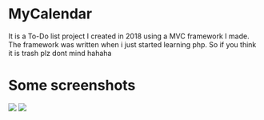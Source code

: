 # MyCalendar
It is a To-Do list project I created in 2018 using a MVC framework I made.
<br>The framework was written when i just started learning php. So if you think it is trash plz dont mind hahaha
# Some screenshots
<img src="https://i.imgur.com/4YA8JqU.png">
<img src="https://i.imgur.com/AKu0Cef.png">
